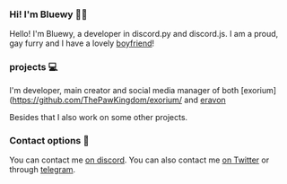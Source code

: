 ### Hi! I'm Bluewy 👋🏻
Hello! I'm Bluewy,
a developer in discord.py and discord.js.
I am a proud, gay furry and I have a lovely [boyfriend](https://github.com/ToothyDev)!

### projects 💻
I'm developer, main creator 
and social media manager of both 
[exorium](https://github.com/ThePawKingdom/exorium/
and [eravon](https://github.com/BluewyDev/eravon)

Besides that I also work on some other projects.

### Contact options 📳
You can contact me [on discord](https://discord.com/users/698080201158033409). 
You can also contact me [on Twitter](https://Twitter.com/profile/Bluewydahoosk)
or through [telegram](https://t.me/BluewyStraats).
